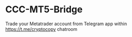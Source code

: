 # CCC-MT5-Bridge
Trade your Metatrader account from Telegram app within https://t.me/cryptocopy chatroom
